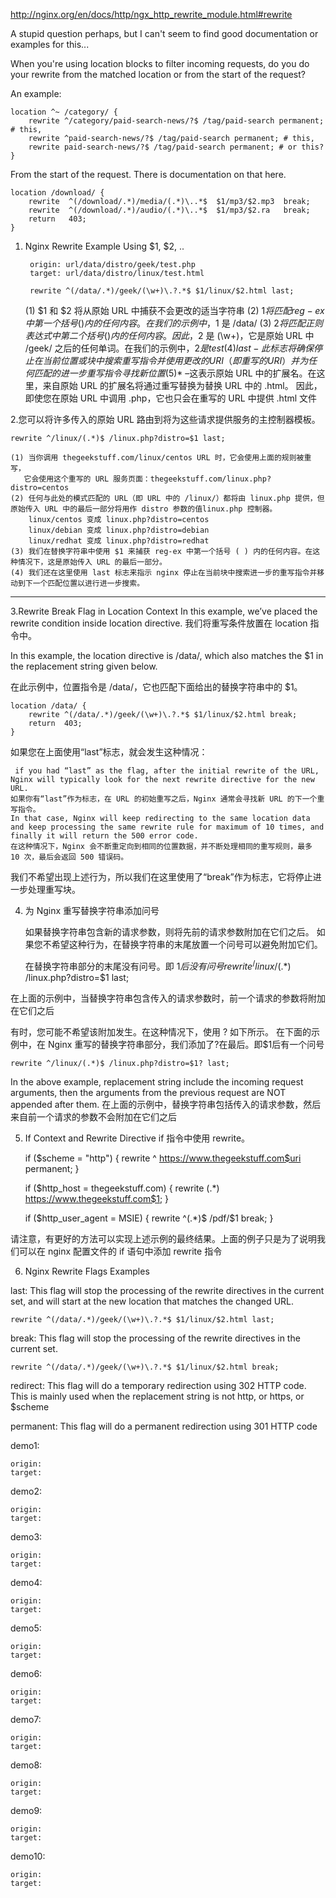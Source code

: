 
http://nginx.org/en/docs/http/ngx_http_rewrite_module.html#rewrite



A stupid question perhaps, but I can't seem to find good documentation or examples for this...

When you're using location blocks to filter incoming requests, do you do your rewrite from the matched location or from the start of the request?

An example:

    location ^~ /category/ {
        rewrite ^/category/paid-search-news/?$ /tag/paid-search permanent; # this,
        rewrite ^paid-search-news/?$ /tag/paid-search permanent; # this,
        rewrite paid-search-news/?$ /tag/paid-search permanent; # or this?
    }


From the start of the request. There is documentation on that here.

    location /download/ {
        rewrite  ^(/download/.*)/media/(.*)\..*$  $1/mp3/$2.mp3  break;
        rewrite  ^(/download/.*)/audio/(.*)\..*$  $1/mp3/$2.ra   break;
        return   403;
    }


1. Nginx Rewrite Example Using $1, $2, ..


        origin: url/data/distro/geek/test.php
        target: url/data/distro/linux/test.html
   
        rewrite ^(/data/.*)/geek/(\w+)\.?.*$ $1/linux/$2.html last;

    (1) $1 和 $2 将从原始 URL 中捕获不会更改的适当字符串
    (2) $1 将匹配 reg-ex 中第一个括号 ( ) 内的任何内容。在我们的示例中，$1 是 /data/
    (3) $2 将匹配正则表达式中第二个括号 ( ) 内的任何内容。因此，$2 是 (\w+)，它是原始 URL 中 /geek/ 之后的任何单词。在我们的示例中，$2 是 test
    (4)last  -此标志将确保停止在当前位置或块中搜索重写指令并使用更改的 URI（即重写的 URI）并为任何匹配的进一步重写指令寻找新位置
    (5) *$ –这表示原始 URL 中的扩展名。在这里，来自原始 URL 的扩展名将通过重写替换为替换 URL 中的 .html。
        因此，即使您在原始 URL 中调用 .php，它也只会在重写的 URL 中提供 .html 文件

2.您可以将许多传入的原始 URL 路由到将为这些请求提供服务的主控制器模板。

    rewrite ^/linux/(.*)$ /linux.php?distro=$1 last;

    (1) 当你调用 thegeekstuff.com/linux/centos URL 时，它会使用上面的规则被重写，
       它会使用这个重写的 URL 服务页面：thegeekstuff.com/linux.php?distro=centos
    (2) 任何与此处的模式匹配的 URL（即 URL 中的 /linux/）都将由 linux.php 提供，但原始传入 URL 中的最后一部分将用作 distro 参数的值linux.php 控制器。
        linux/centos 变成 linux.php?distro=centos
        linux/debian 变成 linux.php?distro=debian
        linux/redhat 变成 linux.php?distro=redhat
    (3) 我们在替换字符串中使用 $1 来捕获 reg-ex 中第一个括号 ( ) 内的任何内容。在这种情况下，这是原始传入 URL 的最后一部分。
    (4) 我们还在这里使用 last 标志来指示 nginx 停止在当前块中搜索进一步的重写指令并移动到下一个匹配位置以进行进一步搜索。

---------------------

3.Rewrite Break Flag in Location Context
In this example, we’ve placed the rewrite condition inside location directive.
我们将重写条件放置在 location 指令中。

In this example, the location directive is /data/, which also matches the $1 in the replacement string given below.

在此示例中，位置指令是 /data/，它也匹配下面给出的替换字符串中的 $1。

    location /data/ {
        rewrite ^(/data/.*)/geek/(\w+)\.?.*$ $1/linux/$2.html break;
        return  403;
    }

如果您在上面使用“last”标志，就会发生这种情况：

     if you had “last” as the flag, after the initial rewrite of the URL, Nginx will typically look for the next rewrite directive for the new URL.
    如果你有“last”作为标志，在 URL 的初始重写之后，Nginx 通常会寻找新 URL 的下一个重写指令。
    In that case, Nginx will keep redirecting to the same location data and keep processing the same rewrite rule for maximum of 10 times, and finally it will return the 500 error code.
    在这种情况下，Nginx 会不断重定向到相同的位置数据，并不断处理相同的重写规则，最多 10 次，最后会返回 500 错误码。

我们不希望出现上述行为，所以我们在这里使用了“break”作为标志，它将停止进一步处理重写块。



4. 为 Nginx 重写替换字符串添加问号

   如果替换字符串包含新的请求参数，则将先前的请求参数附加在它们之后。
   如果您不希望这种行为，在替换字符串的末尾放置一个问号可以避免附加它们。

     
    在替换字符串部分的末尾没有问号。即 $1 后没有问号
    rewrite ^/linux/(.*)$ /linux.php?distro=$1 last;


在上面的示例中，当替换字符串包含传入的请求参数时，前一个请求的参数将附加在它们之后


有时，您可能不希望该附加发生。在这种情况下，使用 ? 如下所示。 
在下面的示例中，在 Nginx 重写的替换字符串部分，我们添加了?在最后。即$1后有一个问号

    rewrite ^/linux/(.*)$ /linux.php?distro=$1? last;

In the above example, replacement string include the incoming request arguments, then the arguments from the previous request are NOT appended after them.
在上面的示例中，替换字符串包括传入的请求参数，然后来自前一个请求的参数不会附加在它们之后


5. If Context and Rewrite Directive
   if 指令中使用 rewrite。
   

    if ($scheme = "http") {
        rewrite ^ https://www.thegeekstuff.com$uri permanent;
    }
    
    if ($http_host = thegeekstuff.com) {
        rewrite  (.*)  https://www.thegeekstuff.com$1;
    }
    
    if ($http_user_agent = MSIE) {
        rewrite ^(.*)$ /pdf/$1 break;
    }

请注意，有更好的方法可以实现上述示例的最终结果。上面的例子只是为了说明我们可以在 nginx 配置文件的 if 语句中添加 rewrite 指令


6. Nginx Rewrite Flags Examples

last: This flag will stop the processing of the rewrite directives in the current set, and will start at the new location that matches the changed URL.

    rewrite ^(/data/.*)/geek/(\w+)\.?.*$ $1/linux/$2.html last;

break: This flag will stop the processing of the rewrite directives in the current set.

    rewrite ^(/data/.*)/geek/(\w+)\.?.*$ $1/linux/$2.html break;


redirect: This flag will do a temporary redirection using 302 HTTP code. This is mainly used when the replacement string is not http, or https, or $scheme

permanent: This flag will do a permanent redirection using 301 HTTP code


demo1:

    origin:
    target:

   
demo2:

    origin:
    target:


demo3:

    origin:
    target:


demo4:

    origin:
    target:


demo5:

    origin:
    target:


demo6:

    origin:
    target:


demo7:

    origin:
    target:


demo8:

    origin:
    target:


demo9:

    origin:
    target:


demo10:

    origin:
    target: